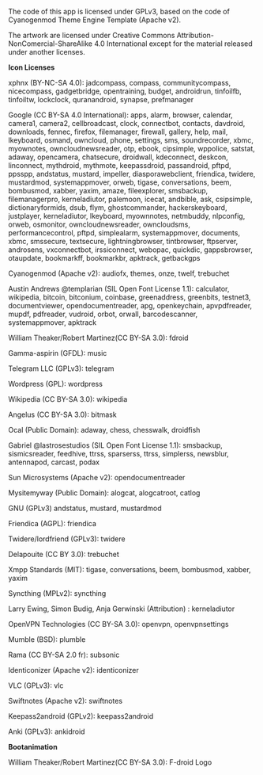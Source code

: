 The code of this app is licensed under GPLv3, based on the code of Cyanogenmod Theme Engine Template (Apache v2).

The artwork are licensed under Creative Commons Attribution-NonComercial-ShareAlike 4.0 International except for the material released under another licenses.

**Icon Licenses**

xphnx (BY-NC-SA 4.0): jadcompass, compass, communitycompass, nicecompass, gadgetbridge, opentraining, budget, androidrun, tinfoilfb, tinfoiltw, lockclock, quranandroid, synapse, prefmanager

Google (CC BY-SA 4.0 International): apps, alarm, browser, calendar, camera1, camera2, cellbroadcast, clock, connectbot, contacts, davdroid, downloads, fennec, firefox, filemanager, firewall, gallery, help, mail, lkeyboard, osmand, owncloud, phone, settings, sms, soundrecorder, xbmc, myownotes, owncloudnewsreader, otp, ebook, cipsimple, wppolice, satstat, adaway, opencamera, chatsecure, droidwall, kdeconnect, deskcon, linconnect, mythdroid, mythmote, keepassdroid, passandroid, pftpd, ppsspp, andstatus, mustard, impeller, diasporawebclient, friendica, twidere, mustardmod, systemappmover, orweb, tigase, conversations, beem, bombusmod, xabber, yaxim, amaze, fileexplorer, smsbackup, filemanagerpro, kerneladiutor, palemoon, icecat, andbible, ask, csipsimple, dictionaryformids, dsub, flym, ghostcommander, 
hackerskeyboard, justplayer, kerneladiutor, lkeyboard, myownnotes, netmbuddy, nlpconfig, orweb, osmonitor, owncloudnewsreader, owncloudsms, performancecontrol, pftpd, simplealarm, systemappmover, documents, xbmc, smssecure, textsecure, lightningbrowser, tintbrowser, ftpserver, androsens, vxconnectbot, irssiconnect, webopac, quickdic, gappsbrowser, otaupdate, bookmarkff, bookmarkbr, apktrack, getbackgps

Cyanogenmod (Apache v2): audiofx, themes, onze, twelf, trebuchet

Austin Andrews @templarian (SIL Open Font License 1.1): calculator, wikipedia, bitcoin, bitconium, coinbase, greenaddress, greenbits, testnet3, documentviewer, opendocumentreader, apg, openkeychain, apvpdfreader, mupdf, pdfreader, vudroid, orbot, orwall, barcodescanner, systemappmover, apktrack

William Theaker/Robert Martinez(CC BY-SA 3.0): fdroid

Gamma-aspirin (GFDL): music

Telegram LLC (GPLv3): telegram

Wordpress (GPL): wordpress

Wikipedia (CC BY-SA 3.0): wikipedia

Angelus (CC BY-SA 3.0): bitmask

Ocal (Public Domain): adaway, chess, chesswalk, droidfish

Gabriel @lastrosestudios (SIL Open Font License 1.1): smsbackup, sismicsreader, feedhive, ttrss, sparserss, ttrss, simplerss, newsblur, antennapod, carcast, podax

Sun Microsystems (Apache v2): opendocumentreader

Mysitemyway (Public Domain): alogcat, alogcatroot, catlog

GNU (GPLv3) andstatus, mustard, mustardmod

Friendica (AGPL): friendica

Twidere/lordfriend (GPLv3): twidere

Delapouite (CC BY 3.0): trebuchet

Xmpp Standards (MIT): tigase, conversations, beem, bombusmod, xabber, yaxim

Syncthing (MPLv2): syncthing

Larry Ewing, Simon Budig, Anja Gerwinski (Attribution) : kerneladiutor

OpenVPN Technologies (CC BY-SA 3.0): openvpn, openvpnsettings

Mumble (BSD): plumble

Rama (CC BY-SA 2.0 fr): subsonic

Identiconizer (Apache v2): identiconizer

VLC (GPLv3): vlc

Swiftnotes (Apache v2): swiftnotes

Keepass2android (GPLv2): keepass2android

Anki (GPLv3): ankidroid


**Bootanimation**

William Theaker/Robert Martinez(CC BY-SA 3.0): F-droid Logo

